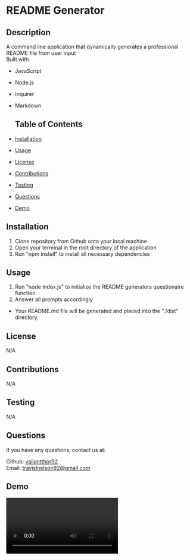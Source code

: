 # README Generator
## Description
 A command line application that dynamically generates a professional README file from user input <br /> 
 Built with <br /> 
 * JavaScript 
 * Node.js 
 * Inquirer 
 * Markdown 

   ## Table of Contents
  * [Installation](#installation)
  * [Usage](#usage)
  * [License](#license)
  * [Contributions](#contributions)
  * [Testing](#testing)
  * [Questions](#questions)
  * [Demo](#demo)
  

## Installation
1. Clone repository from Github onto your local machine
2. Open your terminal in the root directory of the application
3. Run "npm install" to install all necessary dependencies

## Usage
1. Run "node index.js" to initialize the README generators questionaire function
2. Answer all prompts accordingly
* Your README.md file will be generated and placed into the "./dist" directory. 

## License
N/A

## Contributions
N/A

## Testing
N/A

## Questions
If you have any questions, contact us at: <br />

Github: [valiantthor92](https://github.com/) <br />
Email: [travislnelson92@gmail.com](mailto:)
## Demo
![video demonstration of app usage](mp4/readme-video-wt.mp4)
